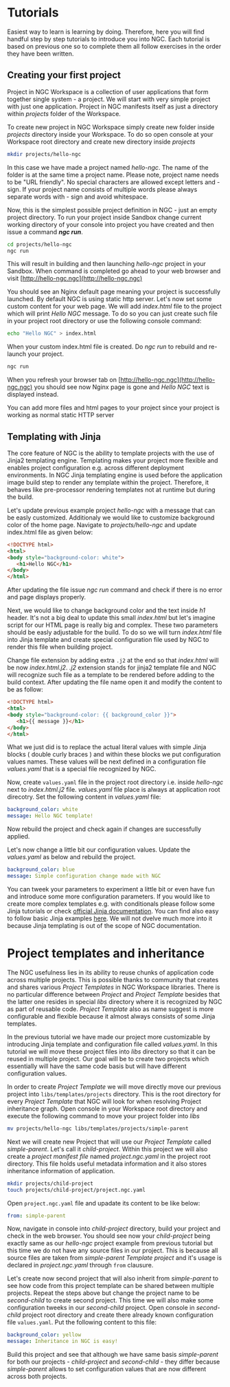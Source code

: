 # Tutorials

Easiest way to learn is learning by doing. Therefore, here you will find handful step by step tutorials to introduce you into NGC.
Each tutorial is based on previous one so to complete them all follow exercises in the order they have been written.

## Creating your first project

Project in NGC Workspace is a collection of user applications that form together single system - a project. We will start with
very simple project with just one application. Project in NGC manifests itself as just a directory within *projects* folder of the
Workspace.

To create new project in NGC Workspace simply create new folder inside *projects* directory inside your Workspace.
To do so open console at your Workspace root directory and create new directory inside *projects*

```bash
mkdir projects/hello-ngc
```

In this case we have made a project named *hello-ngc*. The name of the folder is at the same time a project name. Please note,
project name needs to be "URL friendly". No special characters are allowed except letters and - sign. If your project name consists of
multiple words please always separate words with - sign and avoid whitespace.

Now, this is the simplest possible project definition in NGC - just an empty project directory. To run your project inside Sandbox
change current working directory of your console into project you have created and then issue a command ***ngc run***.

```bash
cd projects/hello-ngc
ngc run
```

This will result in building and then launching *hello-ngc* project in your Sandbox. When command is completed go ahead to your web
browser and visit [http://hello-ngc.ngc](http://hello-ngc.ngc)

You should see an Nginx default page meaning your project is successfully launched. By default NGC is using static http server.
Let's now set some custom content for your web page. We will add *index.html* file to the project which will print *Hello NGC*
message. To do so you can just create such file in your project root directory or use the following console command:

```bash
echo "Hello NGC" > index.html
```

When your custom index.html file is created. Do *ngc run* to rebuild and re-launch your project.

```bash
ngc run
```

When you refresh your browser tab on [http://hello-ngc.ngc](http://hello-ngc.ngc) you should see now Nginx page is gone and
*Hello NGC* text is displayed instead.

You can add more files and html pages to your project since your project is working as normal static HTTP server

## Templating with Jinja

The core feature of NGC is the ability to template projects with the use of Jinja2 templating engine. Templating makes your project
more flexible and enables project configuration e.g. across different deployment environments. In NGC Jinja templating engine is
used before the application image build step to render any template within the project. Therefore, it behaves like pre-processor
rendering templates not at runtime but during the build.

Let's update previous example project *hello-ngc* with a message that can be easly customized. Additionaly we would like to customize
background color of the home page. Navigate to *projects/hello-ngc* and update index.html file as given below:

```html
<!DOCTYPE html>
<html>
<body style="background-color: white">
   <h1>Hello NGC</h1>
</body>
</html>
```

After updating the file issue *ngc run* command and check if there is no error and page displays properly.

Next, we would like to change background color and the text inside *h1* header. It's not a big deal to update this small *index.html*
but let's imagine script for our HTML page is really big and complex. These two parameters should be easly adjustable for the build.
To do so we will turn *index.html* file into Jinja template and create special configuration file used by NGC to render this file when
building project.

Change file extension by adding extra `.j2` at the end so that *index.html* will be now *index.html.j2*. *.j2* extension stands for
jinja2 template file and NGC will recognize such file as a template to be rendered before adding to the build context. After updating
the file name open it and modify the content to be as follow:

```html
<!DOCTYPE html>
<html>
<body style="background-color: {{ background_color }}">
   <h1>{{ message }}</h1>
</body>
</html>
```

What we just did is to replace the actual literal values with simple Jinja blocks ( double curly braces ) and within these blocks we
put configuration values names. These values will be next defined in a configuration file *values.yaml* that is a special file recognized
by NGC.

Now, create `values.yaml` file in the project root directory i.e. inside *hello-ngc* next to *index.html.j2* file. *values.yaml* file
place is always at application root direcotry. Set the following content in *values.yaml* file:

```yaml
background_color: white
message: Hello NGC template!
```

Now rebuild the project and check again if changes are successfully applied.

Let's now change a little bit our configuration values. Update the *values.yaml* as below and rebuild the project.

```yaml
background_color: blue
message: Simple configuration change made with NGC
```

You can tweek your parameters to experiment a little bit or even have fun and introduce some more configuration parameters. If you would like
to create more complex templates e.g. with conditionals please follow some Jinja tutorials or check [official Jinja documentation](https://jinja.palletsprojects.com/en/3.1.x/). You can find also easy to follow basic Jinja examples [here](https://ultraconfig.com.au/blog/jinja2-a-crash-course-for-beginners/). We will not dvelve much more into it because Jinja templating is out of the scope of NGC documentation.

# Project templates and inheritance

The NGC usefulness lies in its ability to reuse chunks of application code across multiple projects. This is possible thanks to community
that creates and shares various *Project Templates* in NGC Workspace libraries. There is no particular difference between *Project* and
*Project Template* besides that the latter one resides in special *libs* directory where it is recognized by NGC as part of reusable code.
*Project Template* also as name suggest is more configurable and flexible because it almost always consists of some Jinja templates.

In the previous tutorial we have made our project more customizable by introducing Jinja template and configuration file called *values.yaml*.
In this tutorial we will move these project files into *libs* directory so that it can be reused in multiple project. Our goal will be to
create two projects which essentially will have the same code basis but will have different configuration values.

In order to create *Project Template* we will move directly move our previous project into `libs/templates/projects` directory. This is the root
directory for every *Project Template* that NGC will look for when resolving Project inheritance graph. Open console in your Workspace root
directory and execute the following command to move your project folder into *libs*

```bash
mv projects/hello-ngc libs/templates/projects/simple-parent
```

Next we will create new Project that will use our *Project Template* called *simple-parent*. Let's call it *child-project*. Within this project
we will also create a *project manifest file* named *project.ngc.yaml* in the project root directory. This file holds useful metadata information
and it also stores inheritance information of application.

```bash
mkdir projects/child-project
touch projects/child-project/project.ngc.yaml
```

Open `project.ngc.yaml` file and upadate its content to be like below:

```yaml
from: simple-parent

```

Now, navigate in console into *child-project* directory, build your project and check in the web browser. You should see now your *child-project*
being exactly same as our *hello-ngc* project example from previous tutorial but this time we do not have any source files in our project.
This is because all source files are taken from *simple-parent* *Template project* and it's usage is declared in *project.ngc.yaml* through `from`
clausure.

Let's create now second project that will also inherit from *simple-parent* to see how code from this project template can be shared between multiple projects. Repeat the steps above but change the project name to be *second-child* to create second project. This time we will also
make some configuration tweeks in our *second-child* project. Open console in *second-child* project root directory and create there already known configuration file `values.yaml`. Put the following content to this file:

```yaml
background_color: yellow
message: Inheritance in NGC is easy!
```

Build this project and see that although we have same basis *simple-parent* for both our projects - *child-project* and *second-child* - they
differ because *simple-parent* allows to set configuration values that are now different across both projects.
